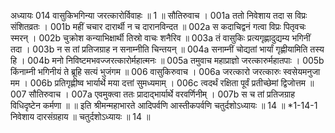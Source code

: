 अध्यायः 014
वासुकिभगिन्या जरत्कारोर्विवाहः ॥ 1 ॥
सौतिरुवाच ।
001a	ततो निवेशाय तदा स विप्रः संशितव्रतः ।
001b	महीं चचार दारार्थी न च दारानविन्दत ॥
002a	स कदाचिद्वनं गत्वा विप्रः पितृवचः स्मरन् ।
002b	चुक्रोश कन्याभिक्षार्थी तिस्रो वाचः शनैरिव ॥
003a	तं वासुकिः प्रत्यगृह्णादुद्यम्य भगिनीं तदा ।
003b	न स तां प्रतिजग्राह न सनाम्नीति चिन्तयन् ॥
004a	सनाम्नीं चोद्यतां भार्यां गृह्णीयामिति तस्य हि ।
004b	मनो निविष्टमभवज्जरत्कारोर्महात्मनः ॥
005a	तमुवाच महाप्राज्ञो जरत्कारुर्महातपाः ।
005b	किंनाम्नी भगिनीयं ते ब्रूहि सत्यं भुजंगम ॥
006	वासुकिरुवाच ।
006a	जरत्कारो जरत्कारुः स्वसेयमनुजा मम ।
006b	प्रतिगृह्णीष्व भार्यार्थे मया दत्तां सुमध्यमाम् ।
006c	त्वदर्थं रक्षिता पूर्वं प्रतीच्छेमां द्विजोत्तम ॥
007	सौतिरुवाच ।
007a	एवमुक्त्वा ततः प्रादाद्भार्यार्थे वरवर्णिनीम् ।
007b	स च तां प्रतिजग्राह विधिदृष्टेन कर्मणा ॥ ॥
इति श्रीमन्महाभारते आदिपर्वणि आस्तीकपर्वणि चतुर्दशोऽध्यायः ॥ 14 ॥
*1-14-1 निवेशाय दारसंग्रहाय ॥ चतुर्दशोऽध्यायः ॥ 14 ॥

